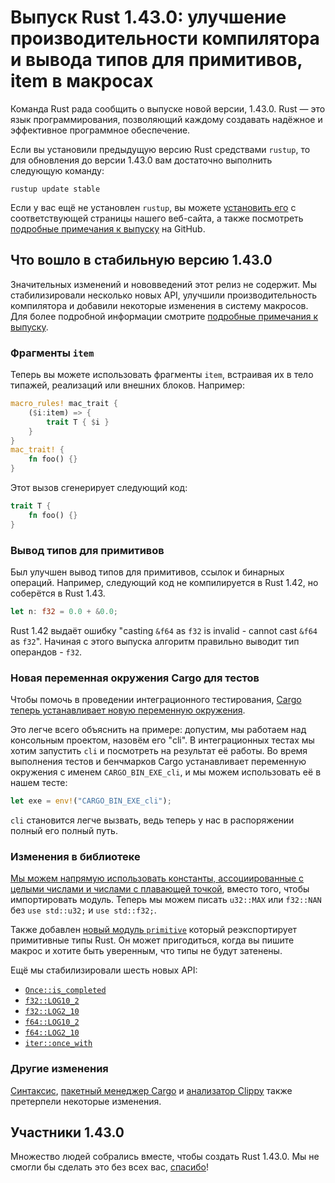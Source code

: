 # Выпуск Rust 1.43.0: улучшение производительности компилятора и вывода типов для примитивов, item в макросах

Команда Rust рада сообщить о выпуске новой версии, 1.43.0. Rust — это язык программирования, позволяющий каждому создавать надёжное и эффективное программное обеспечение.

Если вы установили предыдущую версию Rust средствами `rustup`, то для обновления до версии 1.43.0 вам достаточно выполнить следующую команду:

```console
rustup update stable
```

Если у вас ещё не установлен `rustup`, вы можете [установить его] с соответствующей страницы нашего веб-сайта, а также посмотреть [подробные примечания к выпуску] на GitHub.

## Что вошло в стабильную версию 1.43.0

Значительных изменений и нововведений этот релиз не содержит. Мы стабилизировали несколько новых API, улучшили производительность компилятора и добавили некоторые изменения в систему макросов. Для более подробной информации смотрите [подробные примечания к выпуску](https://github.com/rust-lang/rust/blob/master/RELEASES.md#version-1430-2020-04-23).

### Фрагменты `item`

Теперь вы можете использовать фрагменты `item`, встраивая их в тело типажей, реализаций или внешних блоков. Например:

```rust
macro_rules! mac_trait {
    ($i:item) => {
        trait T { $i }
    }
}
mac_trait! {
    fn foo() {}
}
```

Этот вызов сгенерирует следующий код:

```rust
trait T {
    fn foo() {}
}
```

### Вывод типов для примитивов

Был улучшен вывод типов для примитивов, ссылок и бинарных операций. Например, следующий код не компилируется в Rust 1.42, но соберётся в Rust 1.43.

```rust
let n: f32 = 0.0 + &0.0;
```

Rust 1.42 выдаёт ошибку "casting `&f64` as `f32` is invalid - cannot cast `&f64` as `f32`". Начиная с этого выпуска алгоритм правильно выводит тип операндов - `f32`.

### Новая переменная окружения Cargo для тестов

Чтобы помочь в проведении интеграционного тестирования, [Cargo теперь устанавливает новую переменную окружения](https://github.com/rust-lang/cargo/pull/7697).

Это легче всего объяснить на примере: допустим, мы работаем над консольным проектом, назовём его "cli". В интеграционных тестах мы хотим запустить `cli` и посмотреть на результат её работы. Во время выполнения тестов и бенчмарков Cargo устанавливает переменную окружения с именем `CARGO_BIN_EXE_cli`, и мы можем использовать её в нашем тесте:

```rust
let exe = env!("CARGO_BIN_EXE_cli");
```

`cli` становится легче вызвать, ведь теперь у нас в распоряжении полный его полный путь.

### Изменения в библиотеке

[Мы можем напрямую использовать константы, ассоциированные с целыми числами и числами с плавающей точкой], вместо того, чтобы импортировать модуль. Теперь мы можем писать `u32::MAX` или `f32::NAN` без `use std::u32;` и `use std::f32;`.

Также добавлен [новый модуль `primitive`](https://github.com/rust-lang/rust/pull/67637/) который реэкспортирует примитивные типы Rust. Он может пригодиться, когда вы пишите макрос и хотите быть уверенным, что типы не будут затенены.

Ещё мы стабилизировали шесть новых API:

- [`Once::is_completed`]
- [`f32::LOG10_2`]
- [`f32::LOG2_10`]
- [`f64::LOG10_2`]
- [`f64::LOG2_10`]
- [`iter::once_with`]

### Другие изменения

[Синтаксис](https://github.com/rust-lang/rust/blob/master/RELEASES.md#version-1430-2020-04-23), [пакетный менеджер Cargo] и [анализатор Clippy] также претерпели некоторые изменения.

## Участники 1.43.0

Множество людей собрались вместе, чтобы создать Rust 1.43.0. Мы не смогли бы сделать это без всех вас, [спасибо](https://thanks.rust-lang.org/rust/1.43.0/)!


[установить его]: https://www.rust-lang.org/install.html
[подробные примечания к выпуску]: https://github.com/rust-lang/rust/blob/master/RELEASES.md#version-1430-2020-04-23
[Мы можем напрямую использовать константы, ассоциированные с целыми числами и числами с плавающей точкой]: https://github.com/rust-lang/rust/pull/68952/
[`Once::is_completed`]: https://doc.rust-lang.org/std/sync/struct.Once.html#method.is_completed
[`f32::LOG10_2`]: https://doc.rust-lang.org/std/f32/consts/constant.LOG10_2.html
[`f32::LOG2_10`]: https://doc.rust-lang.org/std/f32/consts/constant.LOG2_10.html
[`f64::LOG10_2`]: https://doc.rust-lang.org/std/f64/consts/constant.LOG10_2.html
[`f64::LOG2_10`]: https://doc.rust-lang.org/std/f64/consts/constant.LOG2_10.html
[`iter::once_with`]: https://doc.rust-lang.org/std/iter/fn.once_with.html
[пакетный менеджер Cargo]: https://github.com/rust-lang/cargo/blob/master/CHANGELOG.md#cargo-143-2020-04-23
[анализатор Clippy]: https://github.com/rust-lang/rust-clippy/blob/master/CHANGELOG.md#rust-143
